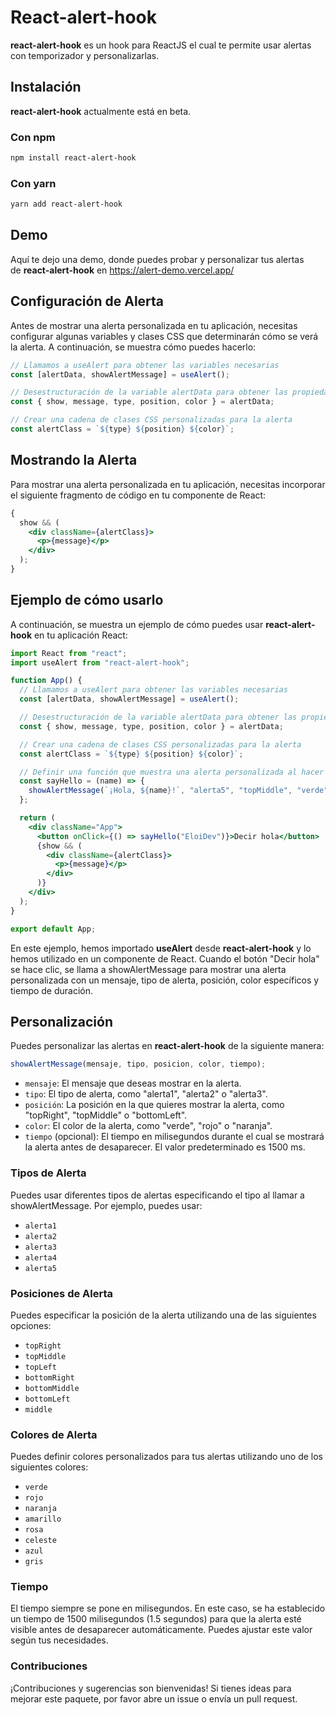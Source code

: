 # React-alert-hook

**react-alert-hook** es un hook para ReactJS el cual te permite usar alertas con temporizador y personalizarlas.

## Instalación

**react-alert-hook** actualmente está en beta.

### Con npm

```bash
npm install react-alert-hook
```

### Con yarn

```bash
yarn add react-alert-hook
```

## Demo

Aquí te dejo una demo, donde puedes probar y personalizar tus alertas de **react-alert-hook** en https://alert-demo.vercel.app/

## Configuración de Alerta

Antes de mostrar una alerta personalizada en tu aplicación, necesitas configurar algunas variables y clases CSS que determinarán cómo se verá la alerta. A continuación, se muestra cómo puedes hacerlo:

```jsx
// Llamamos a useAlert para obtener las variables necesarias
const [alertData, showAlertMessage] = useAlert();

// Desestructuración de la variable alertData para obtener las propiedades necesarias.
const { show, message, type, position, color } = alertData;

// Crear una cadena de clases CSS personalizadas para la alerta
const alertClass = `${type} ${position} ${color}`;
```

## Mostrando la Alerta

Para mostrar una alerta personalizada en tu aplicación, necesitas incorporar el siguiente fragmento de código en tu componente de React:

```jsx
{
  show && (
    <div className={alertClass}>
      <p>{message}</p>
    </div>
  );
}
```

## Ejemplo de cómo usarlo

A continuación, se muestra un ejemplo de cómo puedes usar **react-alert-hook** en tu aplicación React:

```jsx
import React from "react";
import useAlert from "react-alert-hook";

function App() {
  // Llamamos a useAlert para obtener las variables necesarias
  const [alertData, showAlertMessage] = useAlert();

  // Desestructuración de la variable alertData para obtener las propiedades necesarias.
  const { show, message, type, position, color } = alertData;

  // Crear una cadena de clases CSS personalizadas para la alerta
  const alertClass = `${type} ${position} ${color}`;

  // Definir una función que muestra una alerta personalizada al hacer clic en el botón
  const sayHello = (name) => {
    showAlertMessage(`¡Hola, ${name}!`, "alerta5", "topMiddle", "verde", 1500);
  };

  return (
    <div className="App">
      <button onClick={() => sayHello("EloiDev")}>Decir hola</button>
      {show && (
        <div className={alertClass}>
          <p>{message}</p>
        </div>
      )}
    </div>
  );
}

export default App;
```

En este ejemplo, hemos importado **useAlert** desde **react-alert-hook** y lo hemos utilizado en un componente de React. Cuando el botón "Decir hola" se hace clic, se llama a showAlertMessage para mostrar una alerta personalizada con un mensaje, tipo de alerta, posición, color específicos y tiempo de duración.

## Personalización

Puedes personalizar las alertas en **react-alert-hook** de la siguiente manera:

```jsx
showAlertMessage(mensaje, tipo, posicion, color, tiempo);
```

- `mensaje`: El mensaje que deseas mostrar en la alerta.
- `tipo`: El tipo de alerta, como "alerta1", "alerta2" o "alerta3".
- `posición`: La posición en la que quieres mostrar la alerta, como "topRight", "topMiddle" o "bottomLeft".
- `color`: El color de la alerta, como "verde", "rojo" o "naranja".
- `tiempo` (opcional): El tiempo en milisegundos durante el cual se mostrará la alerta antes de desaparecer. El valor predeterminado es 1500 ms.

### Tipos de Alerta

Puedes usar diferentes tipos de alertas especificando el tipo al llamar a showAlertMessage. Por ejemplo, puedes usar:

- `alerta1`
- `alerta2`
- `alerta3`
- `alerta4`
- `alerta5`

### Posiciones de Alerta

Puedes especificar la posición de la alerta utilizando una de las siguientes opciones:

- `topRight`
- `topMiddle`
- `topLeft`
- `bottomRight`
- `bottomMiddle`
- `bottomLeft`
- `middle`

### Colores de Alerta

Puedes definir colores personalizados para tus alertas utilizando uno de los siguientes colores:

- `verde`
- `rojo`
- `naranja`
- `amarillo`
- `rosa`
- `celeste`
- `azul`
- `gris`

### Tiempo

El tiempo siempre se pone en milisegundos.
En este caso, se ha establecido un tiempo de 1500 milisegundos (1.5 segundos) para que la alerta esté visible antes de desaparecer automáticamente. Puedes ajustar este valor según tus necesidades.

### Contribuciones

¡Contribuciones y sugerencias son bienvenidas! Si tienes ideas para mejorar este paquete, por favor abre un issue o envía un pull request.
